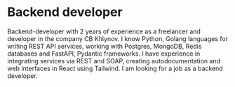 # Backend developer

Backend-developer with 2 years of experience as a freelancer and developer in the company CB Khlynov. I know Python, Golang languages for writing REST API services, working with Postgres, MongoDB, Redis databases and FastAPI, Pydantic frameworks. I have experience in integrating services via REST and SOAP, creating autodocumentation and web interfaces in React using Tailwind. I am looking for a job as a backend developer.
